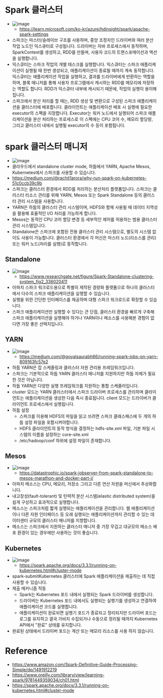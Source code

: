 # Spark 클러스터 
- ![image](https://github.com/mjs1995/Book_review/assets/47103479/cfd6948e-310f-460b-a0dc-281edf5e27c1)
  - https://learn.microsoft.com/ko-kr/azure/hdinsight/spark/apache-spark-settings
- 스파크는 마스터/슬레이브 구조를 사용하며, 중앙 조정자인 드라이버와 여러 분산 작업 노드인 익스큐터로 구성됩니다. 드라이버는 자바 프로세스에서 동작하며, SparkContext를 생성하고, RDD를 만들며, 사용자 코드의 트랜스포메이션과 액션을 실행합니다.
- 익스큐터는 스파크 작업의 개별 태스크를 실행합니다. 익스큐터는 스파크 애플리케이션이 실행될 때 한번 생성되고, 애플리케이션이 종료될 때까지 계속 동작합니다. 익스큐터는 애플리케이션 작업을 실행하고, 결과를 드라이버에게 반환하는 역할을 하며, 블록 매니저를 통해 사용자 프로그램에서 캐시하는 RDD를 메모리에 저장하는 역할도 합니다. RDD가 익스큐터 내부에 캐시되기 때문에, 작업의 실행이 용이해집니다.
- 스파크에서 분산 처리를 할 때는, RDD 생성 및 변환으로 구성된 스파크 애플리케이션을 클러스터에 배포합니다. 클라이언트는 애플리케이션 배포 시 실행에 필요한 executor의 스펙을 지정합니다. Executor는 워커 노드에서 실행되어 스파크 애플리케이션을 분산 처리하는 프로세스로 이 스펙에는 CPU 코어 수, 메모리 할당량, 그리고 클러스터 내에서 실행될 executor의 수 등이 포함됩니다.

# spark 클러스터 매니저 
- ![image](https://user-images.githubusercontent.com/47103479/214573774-8e1c36bf-af5e-4118-a1b7-d26808c7cd9e.png)
-  클라우드에서 standalone cluster mode, 하둡에서 YARN, Apache Mesos, Kubernetes에서 스파크를 사용할 수 있습니다.
  - https://medium.com/@rachit1arora/why-run-spark-on-kubernetes-51c0ccb39c9b
- 스파크는 클러스터 환경에서 RDD를 처리하는 분산처리 플랫폼입니다. 스파크는 클러스터 리소스 관리를 위해 YARN, Mesos 또는 Spark Standalone 등의 클러스터 관리 시스템을 사용합니다. 
- YARN은 하둡의 클러스터 관리 시스템이며, HDFS와 함께 사용될 때 데이터 지역성을 활용해 효율적인 I/O 처리를 가능하게 합니다. 
- Mesos는 동적인 CPU 코어 할당 변경 등 세부적인 제어를 허용하는 범용 클러스터 관리 시스템입니다.  
- Standalone은 스파크에 포함된 전용 클러스터 관리 시스템으로, 별도의 시스템 없이도 사용이 가능합니다. 클러스터 환경에서 각 머신은 마스터 노드(리소스를 관리) 또는 워커 노드(처리를 실행)로 동작합니다.
  
## Standalone 
- ![image](https://user-images.githubusercontent.com/47103479/214574048-6c3d0257-76cc-4a2f-aefd-f46cc5cf684d.png)
  - https://www.researchgate.net/figure/Spark-Standalone-clustering-system_fig2_336020411
- 아파치 스파크 워크로드용으로 특별히 제작된 경량화 플랫폼으로 하나의 클러스터에서 다수의 스파크 애플리케이션을 실행할 수 있습니다.
- 실행을 위한 간단한 인터페이스를 제공하며 대형 스파크 워크로드로 확장할 수 있습니다.
- 스파크 애플리케이션만 실행할 수 있다는 큰 단점, 클러스터 환경을 빠르게 구축해 스파크 애플리케이션을 실행해야 하거나 YARN이나 메소스를 사용해본 경험이 없다면 가장 좋은 선택지입니다.
## YARN
- ![image](https://user-images.githubusercontent.com/47103479/214574233-bb141c8c-2fde-4bda-93a1-c115dd81c0ac.png)
  - https://medium.com/@goyalsaurabh66/running-spark-jobs-on-yarn-809163fc57e2
- 하둡 YARN은 잡 스케줄링과 클러스터 자원 관리용 프레임워크입니다.
- 스파크는 기본적으로 하둡 YARN 클러스터 매니저를 지원하지만 하둡 자체가 필요한 것은 아닙니다.
- 하둡 YARN은 다양한 실행 프레임워크를 지원하는 통합 스케줄러입니다.
- cluster 모드는 YARN 클러스터에서 스파크 드라이버 프로세스를 관리하며 클라이언트는 애플리케이션을 생성한 다음 즉시 종료됩니다. client 모드는 드라이버가 클라이언트 프로세스에서 실행됩니다.
- 하둡 설정
  - 스파크를 이용해 HDFS의 파일을 읽고 쓰려면 스파크 클래스패스에 두 개의 하둡 설정 파일을 포함시켜야합니다.
  - HDFS 클라이언트의 동작 방식을 결정하는 hdfs-site.xml 파일, 기본 파일 시스템의 이름을 설정하는 core-site.xml
  - /etc/hadoop/conf 하위에 설정 파일이 존재합니다.
## Mesos
- ![image](https://user-images.githubusercontent.com/47103479/214574374-9263db0a-c4e2-4fca-a4d7-733b834c44c9.png)
  - https://datastrophic.io/spark-jobserver-from-spark-standalone-to-mesos-marathon-and-docker-part-i/
- 아파치 메소스는 CPU, 메모리, 저장소 그리고 다른 연산 자원을 머신에서 추상화합니다.
- 내고장성(fault-tolerant) 및 탄력적 분산 시스템(elastic distributed system)을 쉽게 구성하고 효과적으로 실행합니다.
- 메소스는 스파크처럼 짧게 실행되는 애플리케이션을 관리합니다. 웹 애플리케이션이나 다른 자원 인터페이스 등 오래 실행되는 애플리케이션까지 관리할 수 있는 데이터센터 규모의 클러스터 매니저를 지향합니다.
- 메소스는 스파크에서 지원하는 클러스터 매니저 중 가장 무겁고 대규모의 메소스 배포 환경이 있는 경우에만 사용하는 것이 좋습니다.
## Kubernetes
- ![image](https://user-images.githubusercontent.com/47103479/214574523-fff5ab1e-2aef-4a65-b2a8-6acb3d7604eb.png)
  - https://spark.apache.org/docs/3.3.1/running-on-kubernetes.html#cluster-mode
- spark-submitKubernetes 클러스터에 Spark 애플리케이션을 제출하는 데 직접 사용할 수 있습니다. 
- 제출 메커니즘 작동 
  - Spark는 Kubernetes 포드 내에서 실행되는 Spark 드라이버를 생성합니다.
  - 드라이버는 Kubernetes 포드 내에서도 실행되는 실행기를 생성하고 연결하여 애플리케이션 코드를 실행합니다.
  - 애플리케이션이 완료되면 실행기 포드가 종료되고 정리되지만 드라이버 포드는 로그를 유지하고 결국 가비지 수집되거나 수동으로 정리될 때까지 Kubernetes API에서 "완료" 상태를 유지합니다.
- 완료된 상태에서 드라이버 포드는 계산 또는 메모리 리소스를 사용 하지 않습니다.

# Reference
- https://www.amazon.com/Spark-Definitive-Guide-Processing-Simple/dp/1491912219 
- https://www.oreilly.com/library/view/learning-spark/9781449359034/ch01.html
- https://spark.apache.org/docs/3.3.1/running-on-kubernetes.html#cluster-mode
